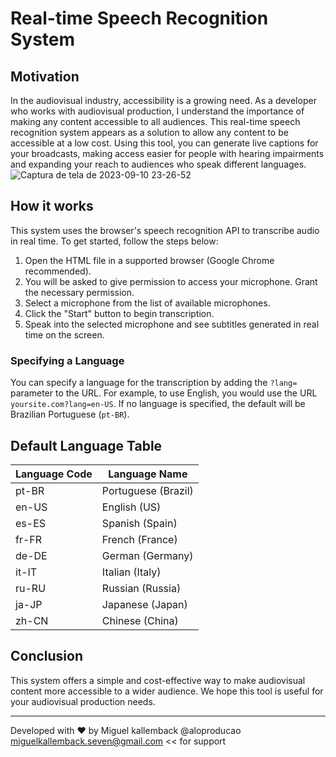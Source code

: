 # Real-time Speech Recognition System

## Motivation

In the audiovisual industry, accessibility is a growing need. As a developer who works with audiovisual production, I understand the importance of making any content accessible to all audiences. This real-time speech recognition system appears as a solution to allow any content to be accessible at a low cost. Using this tool, you can generate live captions for your broadcasts, making access easier for people with hearing impairments and expanding your reach to audiences who speak different languages.
![Captura de tela de 2023-09-10 23-26-52](https://github.com/aloproducao/Live-captions-for-broadcast-/assets/43450424/9e492e2e-9075-47e9-a8a6-7d50b3844594)

## How it works

This system uses the browser's speech recognition API to transcribe audio in real time. To get started, follow the steps below:

1. Open the HTML file in a supported browser (Google Chrome recommended).
2. You will be asked to give permission to access your microphone. Grant the necessary permission.
3. Select a microphone from the list of available microphones.
4. Click the "Start" button to begin transcription.
5. Speak into the selected microphone and see subtitles generated in real time on the screen.

### Specifying a Language

You can specify a language for the transcription by adding the `?lang=` parameter to the URL. For example, to use English, you would use the URL `yoursite.com?lang=en-US`. If no language is specified, the default will be Brazilian Portuguese (`pt-BR`).

## Default Language Table

| Language Code | Language Name |
|------------------|--------------------------|
| pt-BR | Portuguese (Brazil) |
| en-US | English (US) |
| es-ES | Spanish (Spain) |
| fr-FR | French (France) |
| de-DE | German (Germany) |
| it-IT | Italian (Italy) |
| ru-RU | Russian (Russia) |
| ja-JP | Japanese (Japan) |
| zh-CN | Chinese (China) |



## Conclusion

This system offers a simple and cost-effective way to make audiovisual content more accessible to a wider audience. We hope this tool is useful for your audiovisual production needs.

---

Developed with ❤️ by Miguel kallemback @aloproducao miguelkallemback.seven@gmail.com << for support
